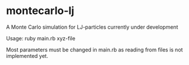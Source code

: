 # montecarlo-lj
A Monte Carlo simulation for LJ-particles currently under development

Usage: ruby main.rb xyz-file

Most parameters must be changed in main.rb as reading from files is not implemented yet.
